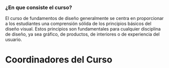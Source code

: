 ### ¿En que consiste el curso?
El curso de fundamentos de diseño generalmente se centra en proporcionar a los estudiantes una comprensión sólida de los principios básicos del diseño visual. Estos principios son fundamentales para cualquier disciplina de diseño, ya sea gráfico, de productos, de interiores o de experiencia del usuario.
# Coordinadores del Curso 


